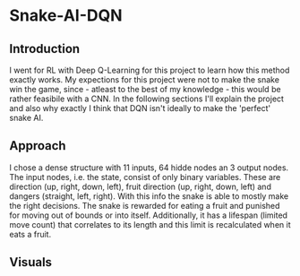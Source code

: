 # Snake-AI-DQN
## Introduction
I went for RL with Deep Q-Learning for this project to learn how this method exactly works.
My expections for this project were not to make the snake win the game, since - atleast to the best of my knowledge - this would be rather feasibile with a CNN.
In the following sections I'll explain the project and also why exactly I think that DQN isn't ideally to make the 'perfect' snake AI.

## Approach
I chose a dense structure with 11 inputs, 64 hidde nodes an 3 output nodes.
The input nodes, i.e. the state, consist of only binary variables. These are direction (up, right, down, left), fruit direction (up, right, down, left) and dangers (straight, left, right).
With this info the snake is able to mostly make the right decisions.
The snake is rewarded for eating a fruit and punished for moving out of bounds or into itself. Additionally, it has a lifespan (limited move count) that correlates to its length and this limit is recalculated when it eats a fruit.

## Visuals

